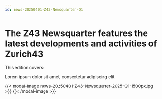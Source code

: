 ```yaml
---
id: news-20250401-Z43-Newsquarter-Q1
---
```

# The Z43 Newsquarter features the latest developments and activities of Zurich43

This edition covers:  

Lorem ipsum dolor sit amet, consectetur adipiscing elit

{{< modal-image news-20250401-Z43-Newsquarter-2025-Q1-1500px.jpg >}} 
{{< /modal-image >}}
